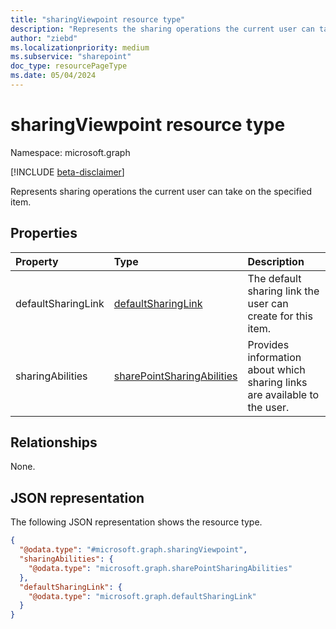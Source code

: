 ```yaml
---
title: "sharingViewpoint resource type"
description: "Represents the sharing operations the current user can take on the specified item."
author: "ziebd"
ms.localizationpriority: medium
ms.subservice: "sharepoint"
doc_type: resourcePageType
ms.date: 05/04/2024
---
```


# sharingViewpoint resource type

Namespace: microsoft.graph

[!INCLUDE [beta-disclaimer](../../includes/beta-disclaimer.md)]

Represents sharing operations the current user can take on the specified item.

## Properties

|Property|Type|Description|
|:---|:---|:---|
|defaultSharingLink|[defaultSharingLink](../resources/defaultsharinglink.md)|The default sharing link the user can create for this item.|
|sharingAbilities|[sharePointSharingAbilities](../resources/sharepointsharingabilities.md)|Provides information about which sharing links are available to the user.|

## Relationships

None.

## JSON representation

The following JSON representation shows the resource type.
<!-- {
  "blockType": "resource",
  "@odata.type": "microsoft.graph.sharingViewpoint"
}
-->
``` json
{
  "@odata.type": "#microsoft.graph.sharingViewpoint",
  "sharingAbilities": {
    "@odata.type": "microsoft.graph.sharePointSharingAbilities"
  },
  "defaultSharingLink": {
    "@odata.type": "microsoft.graph.defaultSharingLink"
  }
}
```
